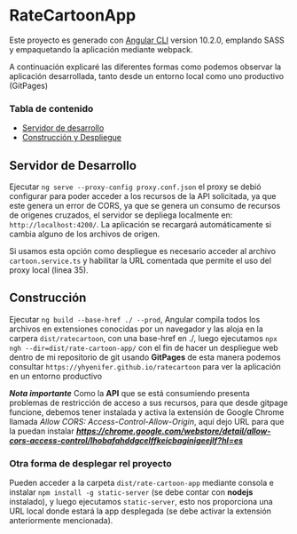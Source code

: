 # RateCartoonApp

Este proyecto es generado con  [Angular CLI](https://github.com/angular/angular-cli) version 10.2.0, emplando SASS y empaquetando la aplicación mediante webpack.

A continuación explicaré las diferentes formas como podemos observar la aplicación desarrollada, tanto desde un entorno local como uno productivo (GitPages)

### Tabla de contenido
 * [Servidor de desarrollo](#Servidor%20de%20Desarrollo)
 * [Construcción y Despliegue ](#Construcción)



## Servidor de Desarrollo

Ejecutar `ng serve --proxy-config proxy.conf.json` el proxy se debió configurar para poder acceder a los recursos de la API solicitada, ya que este genera un error de CORS, ya que se genera un consumo de recursos de origenes cruzados, el servidor se depliega localmente en: `http://localhost:4200/`. La aplicación se recargará automáticamente si cambia alguno de los archivos de origen.

Si usamos esta opción como despliegue es necesario acceder al archivo `cartoon.service.ts` y habilitar la URL comentada que permite el uso del proxy local (linea 35).

## Construcción

Ejecutar `ng build --base-href ./ --prod`, Angular compila todos los archivos en extensiones conocidas por un navegador y las aloja en la carpera `dist/ratecartoon`, con una base-href en ./, luego ejecutamos `npx ngh --dir=dist/rate-cartoon-app/` con el fin de hacer un despliegue web dentro de mi repositorio de git usando **GitPages** 
de esta manera podemos consultar `https://yhyenifer.github.io/ratecartoon` para ver la aplicación en un entorno productivo

**_Nota importante_**
Como la **API** que se está consumiendo presenta problemas de restricción de acceso a sus recursos, para que desde gitpage funcione, debemos tener instalada y activa la extensión de Google Chrome llamada _Allow CORS: Access-Control-Allow-Origin_, aquí dejo URL para que la puedan instalar **_https://chrome.google.com/webstore/detail/allow-cors-access-control/lhobafahddgcelffkeicbaginigeejlf?hl=es_**

### Otra forma de desplegar rel proyecto

Pueden acceder a la carpeta `dist/rate-cartoon-app` mediante consola e instalar `npm install -g static-server` (se debe contar con **nodejs** instalado), y luego ejecutamos `static-server`, esto nos proporciona una URL local donde estará la app desplegada (se debe activar la extensión anteriormente mencionada).
